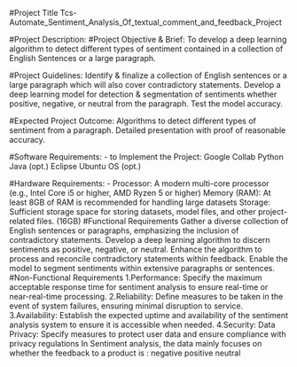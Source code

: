 #Project Title 
Tcs-Automate_Sentiment_Analysis_Of_textual_comment_and_feedback_Project

#Project Description:
  #Project Objective & Brief:
To develop a deep learning algorithm to detect different types of sentiment contained in a collection of English Sentences or a large paragraph.

#Project Guidelines:
Identify & finalize a collection of English sentences or a large paragraph which will also cover contradictory statements. Develop a deep learning model for detection & segmentation of sentiments whether positive, negative, or neutral from the paragraph. Test the model accuracy.

#Expected Project Outcome:
Algorithms to detect different types of sentiment from a paragraph. Detailed presentation with proof of reasonable accuracy.

#Software Requirements: -
to Implement the Project: Google Collab Python Java (opt.) Eclipse Ubuntu OS (opt.)

#Hardware Requirements: -
Processor: A modern multi-core processor (e.g., Intel Core i5 or higher, AMD Ryzen 5 or higher)
Memory (RAM): At least 8GB of RAM is recommended for handling large datasets
Storage: Sufficient storage space for storing datasets, model files, and other project-related files. (16GB)
#Functional Requirements
Gather a diverse collection of English sentences or paragraphs, emphasizing the inclusion of contradictory statements.
Develop a deep learning algorithm to discern sentiments as positive, negative, or neutral.
Enhance the algorithm to process and reconcile contradictory statements within feedback.
Enable the model to segment sentiments within extensive paragraphs or sentences.
#Non-Functional Requirements
1.Performance: Specify the maximum acceptable response time for sentiment analysis to ensure real-time or near-real-time processing.
2.Reliability: Define measures to be taken in the event of system failures, ensuring minimal disruption to service.
3.Availability: Establish the expected uptime and availability of the sentiment analysis system to ensure it is accessible when needed.
4.Security: Data Privacy: Specify measures to protect user data and ensure compliance with privacy regulations
In Sentiment analysis, the data mainly focuses on whether the feedback to a product is : negative positive neutral

